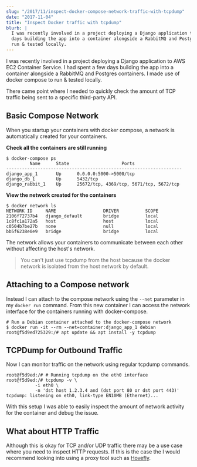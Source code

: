 ```yaml
---
slug: "/2017/11/inspect-docker-compose-network-traffic-with-tcpdump"
date: "2017-11-04"
title: "Inspect Docker traffic with tcpdump"
blurb: |
  I was recently involved in a project deploying a Django application to AWS EC2 Container Service. I had spent a few
  days building the app into a container alongside a RabbitMQ and Postgres containers. I made use of docker compose to
  run & tested locally.
---
```


I was recently involved in a project deploying a Django application to AWS EC2 Container Service. I had spent a few days
building the app into a container alongside a RabbitMQ and Postgres containers. I made use of docker compose to run &
tested locally.

There came point where I needed to quickly check the amount of TCP traffic being sent to a specific third-party API.
<h2>Basic Compose Network</h2>
When you startup your containers with docker compose, a network is automatically created for your containers.

<strong>Check all the containers are still running</strong>
<pre><code class="bash">$ docker-compose ps
         Name      State                    Ports
-------------------------------------------------------------------
django_app_1       Up      0.0.0.0:5000-&gt;5000/tcp
django_db_1        Up      5432/tcp
django_rabbit_1    Up      25672/tcp, 4369/tcp, 5671/tcp, 5672/tcp
</code></pre>
<strong>View the network created for the containers</strong>
<pre><code class="bash">$ docker network ls
NETWORK ID     NAME                  DRIVER          SCOPE
2106f72737b4   django_default        bridge          local
1c8fc1a172a5   host                  host            local
c0504b7be27b   none                  null            local
bb5f6238e0e9   bridge                bridge          local
</code></pre>
The network allows your containers to communicate between each other without affecting the host's network.
<blockquote>You can't just use tcpdump from the host because the docker network is isolated from the host network by default.</blockquote>
<h2>Attaching to a Compose network</h2>
Instead I can attach to the compose network using the <code>--net</code> parameter in my <code>docker run</code> command. From this new container I can access the network interface for the containers running with docker-compose.
<pre><code class="bash"># Run a Debian container attached to the docker-compose network
$ docker run -it --rm --net=container:django_app_1 debian
root@f5d9ed725329:/# apt update &amp;&amp; apt install -y tcpdump
</code></pre>
<h2>TCPDump for Outbound Traffic</h2>
Now I can monitor traffic on the network using regular tcpdump commands.
<pre><code>root@f5d9ed:/# # Running tcpdump on the eth0 interface
root@f5d9ed:/# tcpdump -v \
           -i eth0 \
           -n 'dst host 1.2.3.4 and (dst port 80 or dst port 443)'
tcpdump: listening on eth0, link-type EN10MB (Ethernet)...
</code></pre>
With this setup I was able to easily inspect the amount of network activity for the container and debug the issue.
<h2>What about HTTP Traffic</h2>
Although this is okay for TCP and/or UDP traffic there may be a use case where you need to inspect HTTP requests. If this is the case the I would recommend looking into using a proxy tool such as <a href="https://hoverfly.io/">Hovefly</a>.